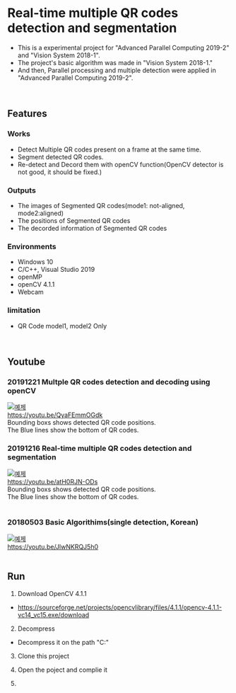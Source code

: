 # Real-time multiple QR codes detection and segmentation

* This is a experimental project for "Advanced Parallel Computing 2019-2" and "Vision System 2018-1".
* The project's basic algorithm was made in "Vision System 2018-1."
* And then, Parallel processing and multiple detection were applied in "Advanced Parallel Computing 2019-2".

<br>

## Features

### Works
* Detect Multiple QR codes present on a frame at the same time.
* Segment detected QR codes.
* Re-detect and Decord them with openCV function(OpenCV detector is not good, it should be fixed.)

### Outputs
* The images of Segmented QR codes(mode1: not-aligned, mode2:aligned)
* The positions of Segmented QR codes
* The decorded information of Segmented QR codes

### Environments
* Windows 10
* C/C++, Visual Studio 2019
* openMP
* openCV 4.1.1
* Webcam

### limitation
* QR Code model1, model2 Only

<br>

## Youtube
### 20191221 Multple QR codes detection and decoding using openCV
[![예제](http://img.youtube.com/vi/QyaFEmmOGdk/0.jpg)](https://youtu.be/QyaFEmmOGdk?t=0s) 
<br>
https://youtu.be/QyaFEmmOGdk
<br>
Bounding boxs shows detected QR code positions.
<br>
The Blue lines show the bottom of QR codes.
<br>
### 20191216 Real-time multiple QR codes detection and segmentation
[![예제](http://img.youtube.com/vi/atH0RJN-ODs/0.jpg)](https://youtu.be/atH0RJN-ODs?t=0s) 
<br>
https://youtu.be/atH0RJN-ODs
<br>
Bounding boxs shows detected QR code positions.
<br>
The Blue lines show the bottom of QR codes.
<br>
<br>
### 20180503 Basic Algorithims(single detection, Korean)
[![예제](http://img.youtube.com/vi/JlwNKRQJ5h0/0.jpg)](https://youtu.be/JlwNKRQJ5h0?t=0s) 
<br>
https://youtu.be/JlwNKRQJ5h0
<br>
<br>

## Run
1. Download OpenCV 4.1.1
* https://sourceforge.net/projects/opencvlibrary/files/4.1.1/opencv-4.1.1-vc14_vc15.exe/download

2. Decompress
* Decompress it on the path "C:\"

3. Clone this project

4. Open the poject and complie it
5. 
